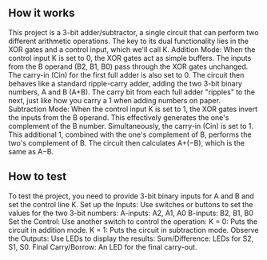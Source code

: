 <!---

This file is used to generate your project datasheet. Please fill in the information below and delete any unused
sections.

You can also include images in this folder and reference them in the markdown. Each image must be less than
512 kb in size, and the combined size of all images must be less than 1 MB.
-->

## How it works
This project is a 3-bit adder/subtractor, a single circuit that can perform two different arithmetic operations. The key to its dual functionality lies in the XOR gates and a control input, which we'll call K.
Addition Mode: When the control input K is set to 0, the XOR gates act as simple buffers. The inputs from the B operand (B2, B1, B0) pass through the XOR gates unchanged. The carry-in (Cin) for the first full adder is also set to 0. The circuit then behaves like a standard ripple-carry adder, adding the two 3-bit binary numbers, A and B (A+B). The carry bit from each full adder "ripples" to the next, just like how you carry a 1 when adding numbers on paper.
Subtraction Mode: When the control input K is set to 1, the XOR gates invert the inputs from the B operand. This effectively generates the one's complement of the B number. Simultaneously, the carry-in (Cin) is set to 1. This additional 1, combined with the one's complement of B, performs the two's complement of B. The circuit then calculates A+(−B), which is the same as A−B.
## How to test
To test the project, you need to provide 3-bit binary inputs for A and B and set the control line K.
Set up the Inputs: Use switches or buttons to set the values for the two 3-bit numbers:
A-inputs: A2, A1, A0
B-inputs: B2, B1, B0
Set the Control: Use another switch to control the operation:
K = 0: Puts the circuit in addition mode.
K = 1: Puts the circuit in subtraction mode.
Observe the Outputs: Use LEDs to display the results:
Sum/Difference: LEDs for S2, S1, S0.
Final Carry/Borrow: An LED for the final carry-out.

